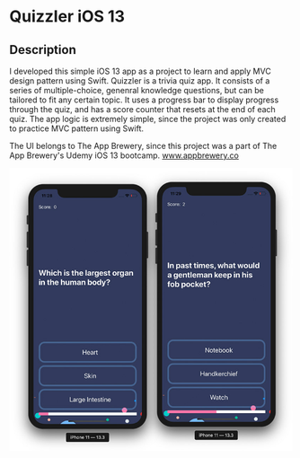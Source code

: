 #  Quizzler iOS 13

## Description

I developed this simple iOS 13 app as a project to learn and apply MVC design pattern using Swift.
Quizzler is a trivia quiz app. It consists of a series of multiple-choice, genenral knowledge questions, but can be tailored to fit any certain topic. It uses a progress bar to display progress through the quiz, and has a score counter that resets at the end of each quiz. The app logic is extremely simple, since the project was only created to practice MVC pattern using Swift.

The UI belongs to The App Brewery, since this project was a part of The App Brewery's Udemy iOS 13 bootcamp. www.appbrewery.co

![Screen shot](Documentation/Screen-shot.jpg)
